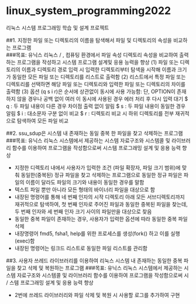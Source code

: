 # linux_system_programming2022
리눅스 시스템 프로그래밍 학습 및 설계 프로젝트

##1. 지정한 파일 또는 디렉토리의 이름을 탐색해서 파일 및 디렉토리의 속성을 비교하는 프로그램  
###목표: 유닉스 리눅스 / , 컴퓨팅 환경에서 파일 속성 디렉토리 속성을 비교하여 출력하는 프로그램을 작성하고 시스템 프로그램 설계및 응용 능력을 향상
(1) 파일 또는 디렉토리의 이름과 디렉토리 경로 입력 시 입력한 디렉토리부터 탐색을 시작해 이름과 크기가 동일한 모든 파일 또는 디렉토리를 리스트로 출력함
(2) 리스트에서 특정 파일 또는 디렉토리를 선택하면 해당 파일 또는 디렉토리와 입력한 파일 또는 디렉토리의 차이를 출력함
(3) 옵션 (q s i r)은 순서에 상관없이 동시에 사용 가능함: 단, OPTION이 존재하지 않을 경우나 공백 없이 여러 이 동시에 사용된 경우 에러 처리 후 다시 입력 대기
$ q : 두 파일 내용이 다른 경우 차이점 출력 없이 알림
$ s : 두 파일 내용이 동일한 경우 알림
$ i : 대소문자 구분 없이 비교
$ r : 디렉토리 비교 시 하위 디렉토리를 전부 재귀적으로 탐색하여 모든 파일 비교

##2. ssu_sdup은 시스템 내 존재하는 동일 중복 한 파일을 찾고 삭제하는 프로그램
###목표: 유닉스 리눅스 시스템에서 제공하는 시스템 자료구조와 시스템콜 및 라이브러리 함수를 이용하여 프로그램을 작성함으로써 시스템 프로그래밍 설계 및 응용 능력 향상
- 지정한 디렉토리 내에서 사용자가 입력한 조건 (파일 확장자, 파일 크기 범위)에 맞춰 동일한(중복된) 정규 파일을 찾고 삭제하는 프로그램으로 동일한 정규 파일은 파일의 이름이 달라도 파일의 크기와 내용이 동일한 경우를 말함 
- 텍스트 파일 뿐만 아니라 모든 형태의 바이너리 파일을 대상으로 함
- 내장된 명령어를 통해 네 번째 인자의 시작 디렉토리 아래 모든 서브디렉토리까지 재귀적으로 탐색하여, 첫 번째 인자로 주어진 파일과 동일한 중복된 파일을 찾는데, 두 번째 인자와 세 번째 인자 크기 사이의 파일만을 대상으로 찾음
- 동일한 중복 파일이 존재하는 경우, 사용자가 입력한 옵션에 따라 동일한 중복 파일 삭제
- 내장명령어 fmd5, fsha1, help를 위한 프로세스를 생성(fork() 하고 이를 실행(exec)함
- 내장된 명령어는 링크드 리스트로 동일한 파일 리스트를 관리함 

##3. 사용자 쓰레드 라이브러리를 이용하여 리눅스 시스템 내 존재하는 동일한 중복 파일을 찾고 삭제 및 복원하는 프로그램
###목표: 유닉스 리눅스 시스템에서 제공하는 시스템 자료구조와 시스템콜 및 라이브러리 함수를 이용하여 프로그램을 작성함으로써 시 /
스템 프로그래밍 설계 및 응용 능력 향상
- 2번에 쓰레드 라이브러리와 파일 삭제 및 복원 시 사용할 로그를 추가하여 구현

